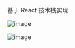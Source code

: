 基于 React 技术栈实现

![image](https://github.com/webVueBlog/low-code-digital-big-screen/assets/59645426/09fd17f0-6fb0-4ac7-9b26-69bf608a23ec)

![image](https://github.com/webVueBlog/low-code-digital-big-screen/assets/59645426/3a242f17-fc8d-4cc1-9ab3-92b5a3f93ce9)

